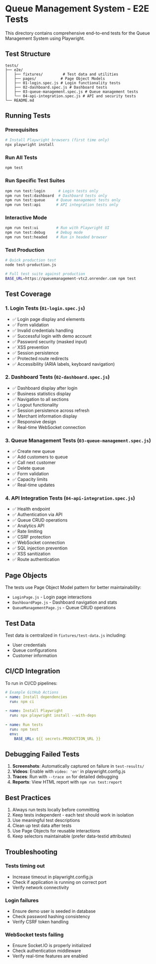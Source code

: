 # Queue Management System - E2E Tests

This directory contains comprehensive end-to-end tests for the Queue Management System using Playwright.

## Test Structure

```
tests/
├── e2e/
│   ├── fixtures/         # Test data and utilities
│   ├── pages/           # Page Object Models
│   ├── 01-login.spec.js # Login functionality tests
│   ├── 02-dashboard.spec.js # Dashboard tests
│   ├── 03-queue-management.spec.js # Queue management tests
│   └── 04-api-integration.spec.js # API and security tests
└── README.md
```

## Running Tests

### Prerequisites
```bash
# Install Playwright browsers (first time only)
npx playwright install
```

### Run All Tests
```bash
npm test
```

### Run Specific Test Suites
```bash
npm run test:login      # Login tests only
npm run test:dashboard  # Dashboard tests only
npm run test:queue     # Queue management tests only
npm run test:api       # API integration tests only
```

### Interactive Mode
```bash
npm run test:ui        # Run with Playwright UI
npm run test:debug     # Debug mode
npm run test:headed    # Run in headed browser
```

### Test Production
```bash
# Quick production test
node test-production.js

# Full test suite against production
BASE_URL=https://queuemanagement-vtc2.onrender.com npm test
```

## Test Coverage

### 1. Login Tests (`01-login.spec.js`)
- ✅ Login page display and elements
- ✅ Form validation
- ✅ Invalid credentials handling
- ✅ Successful login with demo account
- ✅ Password security (masked input)
- ✅ XSS prevention
- ✅ Session persistence
- ✅ Protected route redirects
- ✅ Accessibility (ARIA labels, keyboard navigation)

### 2. Dashboard Tests (`02-dashboard.spec.js`)
- ✅ Dashboard display after login
- ✅ Business statistics display
- ✅ Navigation to all sections
- ✅ Logout functionality
- ✅ Session persistence across refresh
- ✅ Merchant information display
- ✅ Responsive design
- ✅ Real-time WebSocket connection

### 3. Queue Management Tests (`03-queue-management.spec.js`)
- ✅ Create new queue
- ✅ Add customers to queue
- ✅ Call next customer
- ✅ Delete queue
- ✅ Form validation
- ✅ Capacity limits
- ✅ Real-time updates

### 4. API Integration Tests (`04-api-integration.spec.js`)
- ✅ Health endpoint
- ✅ Authentication via API
- ✅ Queue CRUD operations
- ✅ Analytics API
- ✅ Rate limiting
- ✅ CSRF protection
- ✅ WebSocket connection
- ✅ SQL injection prevention
- ✅ XSS sanitization
- ✅ Route authentication

## Page Objects

The tests use Page Object Model pattern for better maintainability:

- `LoginPage.js` - Login page interactions
- `DashboardPage.js` - Dashboard navigation and stats
- `QueueManagementPage.js` - Queue CRUD operations

## Test Data

Test data is centralized in `fixtures/test-data.js` including:
- User credentials
- Queue configurations
- Customer information

## CI/CD Integration

To run in CI/CD pipelines:

```yaml
# Example GitHub Actions
- name: Install dependencies
  run: npm ci
  
- name: Install Playwright
  run: npx playwright install --with-deps
  
- name: Run tests
  run: npm test
  env:
    BASE_URL: ${{ secrets.PRODUCTION_URL }}
```

## Debugging Failed Tests

1. **Screenshots**: Automatically captured on failure in `test-results/`
2. **Videos**: Enable with `video: 'on'` in playwright.config.js
3. **Traces**: Run with `--trace on` for detailed debugging
4. **Reports**: View HTML report with `npm run test:report`

## Best Practices

1. Always run tests locally before committing
2. Keep tests independent - each test should work in isolation
3. Use meaningful test descriptions
4. Clean up test data after tests
5. Use Page Objects for reusable interactions
6. Keep selectors maintainable (prefer data-testid attributes)

## Troubleshooting

### Tests timing out
- Increase timeout in playwright.config.js
- Check if application is running on correct port
- Verify network connectivity

### Login failures
- Ensure demo user is seeded in database
- Check password hashing consistency
- Verify CSRF token handling

### WebSocket tests failing
- Ensure Socket.IO is properly initialized
- Check authentication middleware
- Verify real-time features are enabled